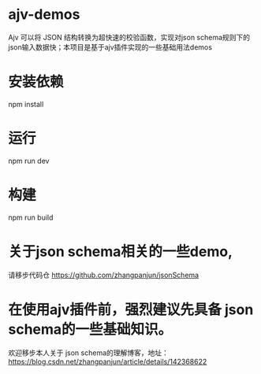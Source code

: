 # ajv-demos
Ajv 可以将 JSON 结构转换为超快速的校验函数，实现对json schema规则下的json输入数据快；本项目是基于ajv插件实现的一些基础用法demos

# 安装依赖
npm install
# 运行
npm run dev
# 构建
npm run build
# 关于json schema相关的一些demo,
请移步代码仓 https://github.com/zhangpanjun/jsonSchema
# 在使用ajv插件前，强烈建议先具备 json schema的一些基础知识。
欢迎移步本人关于 json schema的理解博客，地址：https://blog.csdn.net/zhangpanjun/article/details/142368622
